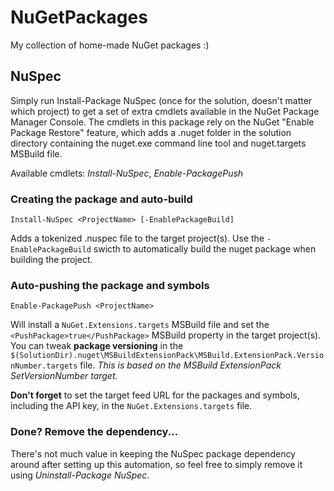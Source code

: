 # NuGetPackages

My collection of home-made NuGet packages :)

## NuSpec

Simply run Install-Package NuSpec (once for the solution, doesn't matter which project) to get a set of extra cmdlets available in the NuGet Package Manager Console.
The cmdlets in this package rely on the NuGet "Enable Package Restore" feature, which adds a .nuget folder in the solution directory containing the nuget.exe command line tool and nuget.targets MSBuild file.

Available cmdlets: *Install-NuSpec*, *Enable-PackagePush*

### Creating the package and auto-build

    Install-NuSpec <ProjectName> [-EnablePackageBuild]
	
Adds a tokenized .nuspec file to the target project(s).
Use the <code>-EnablePackageBuild</code> swicth to automatically build the nuget package when building the project.

### Auto-pushing the package and symbols

    Enable-PackagePush <ProjectName>

Will install a <code>NuGet.Extensions.targets</code> MSBuild file and set the <code>&lt;PushPackage&gt;true&lt;/PushPackage&gt;</code> MSBuild property in the target project(s). 
You can tweak **package versioning** in the <code>$(SolutionDir)\.nuget\MSBuildExtensionPack\MSBuild.ExtensionPack.VersionNumber.targets</code> file. *This is based on the MSBuild ExtensionPack SetVersionNumber target.*

**Don't forget** to set the target feed URL for the packages and symbols, including the API key, in the <code>NuGet.Extensions.targets</code> file.

### Done? Remove the dependency...

There's not much value in keeping the NuSpec package dependency around after setting up this automation, so feel free to simply remove it using *Uninstall-Package NuSpec*.